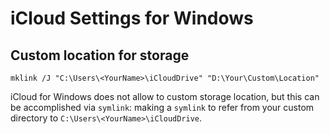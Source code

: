 # iCloud Settings for Windows

## Custom location for storage

```batch
mklink /J "C:\Users\<YourName>\iCloudDrive" "D:\Your\Custom\Location"
```

iCloud for Windows does not allow to custom storage location,
but this can be accomplished via `symlink`:
making a `symlink` to refer from your custom directory to `C:\Users\<YourName>\iCloudDrive`.
